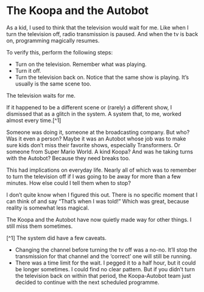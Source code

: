 The Koopa and the Autobot
=========================

As a kid, I used to think that the television would wait for me. Like when I turn the television off, radio transmission is paused. And when the tv is back on, programming magically resumes.

To verify this, perform the following steps:
- Turn on the television. Remember what was playing.
- Turn it off.
- Turn the television back on. Notice that the same show is playing. It’s usually is the same scene too.

The television waits for me.

If it happened to be a different scene or (rarely) a different show, I dismissed that as a glitch in the system. A system that, to me, worked almost every time.[^1]

Someone was doing it, someone at the broadcasting company. But who? Was it even a person? Maybe it was an Autobot whose job was to make sure kids don’t miss their favorite shows, especially Transformers. Or someone from Super Mario World. A kind Koopa? And was he taking turns with the Autobot? Because they need breaks too.

This had implications on everyday life. Nearly all of which was to remember to turn the television off if I was going to be away for more than a few minutes. How else could I tell them when to stop?

I don’t quite know when I figured this out. There is no specific moment that I can think of and say “That’s when I was told!” Which was great, because reality is somewhat less magical.

The Koopa and the Autobot have now quietly made way for other things. I still miss them sometimes.

[^1] The system did have a few caveats.
* Changing the channel before turning the tv off was a no-no. It’ll stop the transmission for that channel and the ‘correct’ one will still be running.
* There was a time limit for the wait. I pegged it to a half hour, but it could be longer sometimes. I could find no clear pattern. But if you didn’t turn the television back on within that period, the Koopa-Autobot team just decided to continue with the next scheduled programme.
